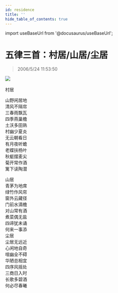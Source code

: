 ```yaml
---
id: residence
title: ''
hide_table_of_contents: true
---
```


import useBaseUrl from '@docusaurus/useBaseUrl';

# 五律三首：村居/山居/尘居

> 2006/5/24 11:53:50

<div style={{textAlign: 'center'}}>
<img src={useBaseUrl('/img/poems/residence/1.jpeg')} /><br/><br/>
</div>

<div style={{fontSize: 'xx-large', fontWeight: 'normal', textAlign: 'center', lineHeight: '250%'}}>
村居
</div>

<div style={{fontSize: 'x-large', fontWeight: 'normal', textAlign: 'center', lineHeight: '150%'}}>

山野闲居地<br/>
清风不隔帘<br/>
三春雨飘瓦<br/>
四季燕巢檐<br/>
土沃多田熟<br/>
村幽少夏炎<br/>
无云朝看日<br/>
有月夜听蟾<br/>
老蝶扶杨叶<br/>
秋蜓摆麦尖<br/>
菊开常作酒<br/>
篱下读陶潜
</div>

<div style={{fontSize: 'xx-large', fontWeight: 'normal', textAlign: 'center', lineHeight: '250%'}}>
山居
</div>

<div style={{fontSize: 'x-large', fontWeight: 'normal', textAlign: 'center', lineHeight: '150%'}}>
青茅为地席<br/>
绿竹作风帘<br/>
窗外云藏径<br/>
门前水滴檐<br/>
对山常有酒<br/>
煮菜偶无盐<br/>
四谛犹未诵<br/>
何来一事添
</div>

<div style={{fontSize: 'xx-large', fontWeight: 'normal', textAlign: 'center', lineHeight: '250%'}}>
尘居
</div>

<div style={{fontSize: 'x-large', fontWeight: 'normal', textAlign: 'center', lineHeight: '150%'}}>
尘居无远近<br/>
心闲地自奇<br/>
喧幽全不碍<br/>
华陋总相宜<br/>
四序风摇处<br/>
三商日入时<br/>
长歌多碧酒<br/>
何必尽春曦
</div>